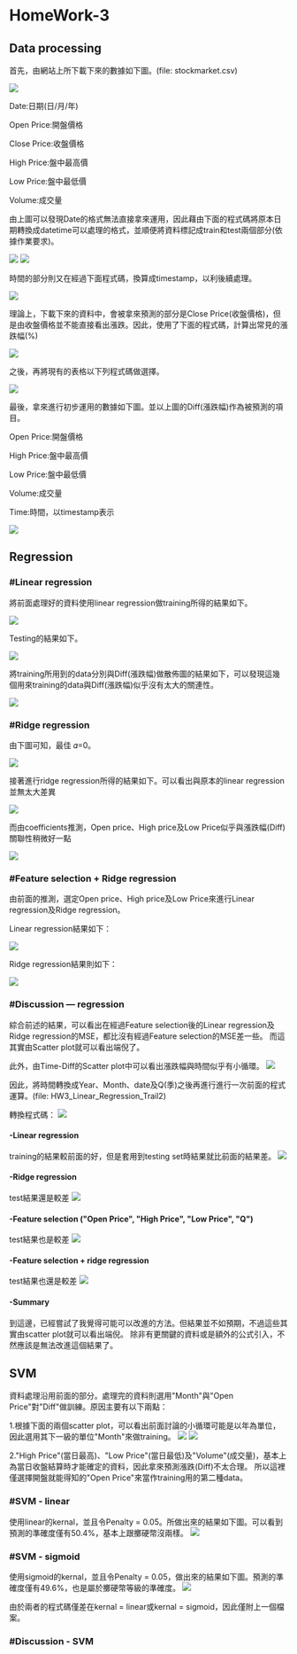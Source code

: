 # HomeWork-3

## Data processing
首先，由網站上所下載下來的數據如下圖。(file: stockmarket.csv)

![](https://imgur.com/P6M6d5A.png)

Date:日期(日/月/年)

Open Price:開盤價格

Close Price:收盤價格

High Price:盤中最高價

Low Price:盤中最低價

Volume:成交量

由上圖可以發現Date的格式無法直接拿來運用，因此藉由下面的程式碼將原本日期轉換成datetime可以處理的格式，並順便將資料標記成train和test兩個部分(依據作業要求)。

![](https://imgur.com/wt41r3h.png)
![](https://imgur.com/1EMxdM9.png)

時間的部分則又在經過下面程式碼，換算成timestamp，以利後續處理。

![](https://imgur.com/q0VgPMG.png)

理論上，下載下來的資料中，會被拿來預測的部分是Close Price(收盤價格)，但是由收盤價格並不能直接看出漲跌。因此，使用了下面的程式碼，計算出常見的漲跌幅(%)

![](https://imgur.com/3Fmletz.png)

之後，再將現有的表格以下列程式碼做選擇。

![](https://imgur.com/YtZeW2h.png)

最後，拿來進行初步運用的數據如下圖。並以上圖的Diff(漲跌幅)作為被預測的項目。

Open Price:開盤價格

High Price:盤中最高價

Low Price:盤中最低價

Volume:成交量

Time:時間，以timestamp表示

![](https://imgur.com/z93GcSZ.png)

## Regression

### #Linear regression

將前面處理好的資料使用linear regression做training所得的結果如下。

![](https://imgur.com/nO8h6zt.png)

Testing的結果如下。

![](https://imgur.com/uIO1OUy.png)

將training所用到的data分別與Diff(漲跌幅)做散佈圖的結果如下，可以發現這幾個用來training的data與Diff(漲跌幅)似乎沒有太大的關連性。

![](https://imgur.com/xymrpWz.png)

### #Ridge regression

由下圖可知，最佳 𝛼=0。

![](https://imgur.com/Vpxk7ws.png)

接著進行ridge regression所得的結果如下。可以看出與原本的linear regression並無太大差異

![](https://imgur.com/woFcwT5.png)

而由coefficients推測，Open price、High price及Low Price似乎與漲跌幅(Diff)關聯性稍微好一點

![](https://imgur.com/uSpEDAJ.png)

### #Feature selection + Ridge regression

由前面的推測，選定Open price、High price及Low Price來進行Linear regression及Ridge regression。

Linear regression結果如下：

![](https://imgur.com/AQoakEj.png)

Ridge regression結果則如下：

![](https://imgur.com/jgguBMf.png)

### #Discussion — regression

綜合前述的結果，可以看出在經過Feature selection後的Linear regression及Ridge regression的MSE，都比沒有經過Feature selection的MSE差一些。
而這其實由Scatter plot就可以看出端倪了。

此外，由Time-Diff的Scatter plot中可以看出漲跌幅與時間似乎有小循環。
![](https://imgur.com/uoQbWTB.png)

因此，將時間轉換成Year、Month、date及Q(季)之後再進行進行一次前面的程式運算。(file: HW3_Linear_Regression_Trail2)

轉換程式碼：
![](https://imgur.com/VXnX8zA.png)

#### -Linear regression

training的結果較前面的好，但是套用到testing set時結果就比前面的結果差。
![](https://imgur.com/a2Xcyx0.png)

#### -Ridge regression

test結果還是較差
![](https://imgur.com/bn8Ert7.png)

#### -Feature selection ("Open Price", "High Price", "Low Price", "Q")

test結果也是較差
![](https://imgur.com/f8yh94I.png)

#### -Feature selection + ridge regression

test結果也還是較差
![](https://imgur.com/hY4WcH7.png)

#### -Summary

到這邊，已經嘗試了我覺得可能可以改進的方法。但結果並不如預期，不過這些其實由scatter plot就可以看出端倪。
除非有更關鍵的資料或是額外的公式引入，不然應該是無法改進這個結果了。


## SVM
資料處理沿用前面的部分。處理完的資料則選用"Month"與"Open Price"對"Diff"做訓練。原因主要有以下兩點：

1.根據下面的兩個scatter plot，可以看出前面討論的小循環可能是以年為單位，因此選用其下一級的單位"Month"來做training。
![](https://imgur.com/eLIItPG.png)
![](https://imgur.com/dIzKicn.png)

2."High Price"(當日最高)、"Low Price"(當日最低)及"Volume"(成交量)，基本上為當日收盤結算時才能確定的資料，因此拿來預測漲跌(Diff)不太合理。
所以這裡僅選擇開盤就能得知的"Open Price"來當作training用的第二種data。

### #SVM - linear

使用linear的kernal，並且令Penalty = 0.05。所做出來的結果如下圖。可以看到預測的準確度僅有50.4%，基本上跟擲硬幣沒兩樣。
![](https://imgur.com/4kkNrqQ.png)

### #SVM - sigmoid

使用sigmoid的kernal，並且令Penalty = 0.05，做出來的結果如下圖。預測的準確度僅有49.6%，也是屬於擲硬幣等級的準確度。
![](https://imgur.com/f9SeKQS.png)

由於兩者的程式碼僅差在kernal = linear或kernal = sigmoid，因此僅附上一個檔案。

### #Discussion - SVM
